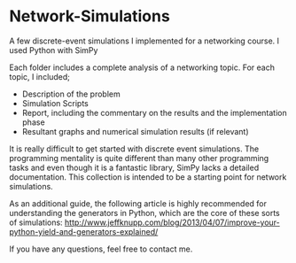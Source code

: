 # Network-Simulations
A few discrete-event simulations I implemented for a networking course. I used Python with SimPy

Each folder includes a complete analysis of a networking topic. For each topic, I included;
  - Description of the problem
  - Simulation Scripts
  - Report, including the commentary on the results and the implementation phase
  - Resultant graphs and numerical simulation results (if relevant)

It is really difficult to get started with discrete event simulations. The programming mentality is quite different
than many other programming tasks and even though it is a fantastic library, SimPy lacks a detailed documentation. 
This collection is intended to be a starting point for network simulations. 

As an additional guide, the following article is highly recommended for understanding the generators in Python,
which are the core of these sorts of simulations:
http://www.jeffknupp.com/blog/2013/04/07/improve-your-python-yield-and-generators-explained/

If you have any questions, feel free to contact me.
